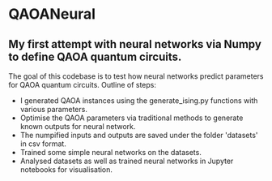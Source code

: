 # QAOANeural
## My first attempt with neural networks via Numpy to define QAOA quantum circuits.

The goal of this codebase is to test how neural networks predict parameters for QAOA quantum circuits. 
Outline of steps:  
- I generated QAOA instances using the generate_ising.py functions with various parameters.  
- Optimise the QAOA parameters via traditional methods to generate known outputs for neural network.  
- The numpified inputs and outputs are saved under the folder 'datasets' in csv format.  
- Trained some simple neural networks on the datasets.
- Analysed datasets as well as trained neural networks in Jupyter notebooks for visualisation.
